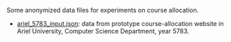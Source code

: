 Some anonymized data files for experiments on course allocation.

* [ariel_5783_input.json](ariel_5783_input.json): data from prototype course-allocation website in Ariel University, Computer Science Department, year 5783.